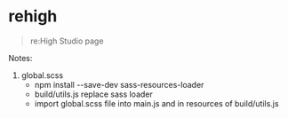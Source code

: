 # rehigh

> re:High Studio page

Notes:
1. global.scss
   + npm install --save-dev sass-resources-loader
   + build/utils.js replace sass loader
   + import global.scss file into main.js and in resources of build/utils.js
